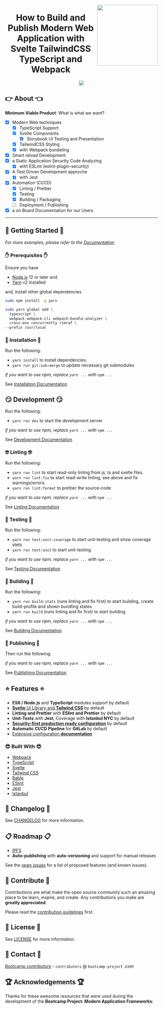 <a href="https://bootcamp-project.com/" target="_blank"><img src="https://bootcamp-project.com/images/logo.png" align="right" height="200" /></a>
<h1 align="center">How to Build and Publish Modern Web Application with Svelte TailwindCSS TypeScript and Webpack</h1>
<div align="center"><img src="https://img.shields.io/badge/Bootcamp-Project-blue?style=for-the-badge" /></div>

## 👉 About 👈

**Minimum Viable Product**: What is what we want?

- [X] Modern Web techniques
  - [X] TypeScript Support
  - [X] Svelte Components
    - [X] Storybook UI Testing and Presentation
  - [X] TailwindCSS Styling
  - [X] with Webpack bundeling
- [X] Smart reload Development
- [X] a Static Application Security Code Analyzing
  - [X] with ESLint (eslint-plugin-security)
- [X] A Test Driven Development approche
  - [X] with Jest
- [X] Automation (CI/CD)
  - [X] Linting / Prettier
  - [X] Testing
  - [X] Building / Packaging
  - [ ] Deployment / Publishing
- [X] a on Board Documentation for our Users

---

## 🚀 Getting Started 🚀

_For more examples, please refer to the [Documentation](https://frameworks.bootcamp-project.com)_

### ✋ Prerequisites ✋

Ensure you have

- [Node.js](https://nodejs.org) 12 or later and
- [Yarn](https://yarnpkg.com) v2 installed

and, install other global dependencies

```bash
sudo npm install -g yarn

sudo yarn global add \
  typescript \
  webpack webpack-cli webpack-bundle-analyzer \
  cross-env concurrently rimraf \
--prefix /usr/local
```

### 💪 Installation 💪

Run the following:

- `yarn install` to install dependencies.
- `yarn run git:sub:merge` to update necessary git submodules

*if you want to use npm, replace `yarn ...` with `npm ...`*

See [Installation Documentation](https://frameworks.bootcamp-project.com/#/webapp/install)

## 😏 Development 😏

Run the following:

- `yarn run dev` to start the development server

*if you want to use npm, replace `yarn ...` with `npm ...`*

See [Development Documentation](https://frameworks.bootcamp-project.com/#/webapp/develop)

### 🤓 Linting 🤓

Run the following:

- `yarn run lint` to start read-only linting from js, ts and svelte files.
- `yarn run lint:fix` to start read-write linting, see above and fix warnings/errors.
- `yarn run lint:format` to prettier the source-code

*if you want to use npm, replace `yarn ...` with `npm ...`*

See [Linting Documentation](https://frameworks.bootcamp-project.com/#/webapp/linting)

### 🧐 Testing 🧐

Run the following:

- `yarn run test:unit:coverage` to start unit-testing and show coverage stets
- `yarn run test:unit` to start unit-testing

*if you want to use npm, replace `yarn ...` with `npm ...`*

See [Testing Documentation](https://frameworks.bootcamp-project.com/#/webapp/testing)

### 🤩 Building 🤩

Run the following:

- `yarn run build:stats` (runs linting and fix first) to start building, create build-profile and shown bundling states
- `yarn run build` (runs linting and fix first) to start building

*if you want to use npm, replace `yarn ...` with `npm ...`*

See [Building Documentation](https://frameworks.bootcamp-project.com/#/webapp/building)

### 🥳 Publishing 🥳

Then run the following:

*if you want to use npm, replace `yarn ...` with `npm ...`*

See [Publishing Documentation](https://frameworks.bootcamp-project.com/#/webapp/publishing)

## ⭐️ Features ⭐️

- **ES6 / Node.js** and **TypeScript** modules support by default
- [**Svelte** UI Library and **Tailwind CSS**](https://gitlab.com/the-bootcamp-project/libraries/svelte-components) by default
- **Linting and Prettier** with **ESlint and Prettier** by default
- **Unit-Tests** with **Jest**, Coverage with **Istanbul NYC** by default
- [**Security-first production ready configuration**](https://gitlab.com/the-bootcamp-project/libraries/node-configs/-/blob/main/README.md) by default
- **Automatic CI/CD Pipeline** for **GitLab** by default
- [Extensive configuration **documentation**](https://frameworks.bootcamp-project.com/#/webapp/index)

### 😎 Built With 😎

- [Webpack](https://webpack.js.org/)
- [TypeScript](https://www.typescriptlang.org/)
- [Svelte](https://svelte.dev/)
- [Tailwind CSS](https://tailwindcss.com/)
- [Bable](https://babeljs.io/)
- [ESlint](https://eslint.org/)
- [Jest](https://jestjs.io/)
- [Istanbul](https://istanbul.js.org/)

## 📑 Changelog 📑

See [CHANGELOG](CHANGELOG) for more information.

## 📋 Roadmap 📋

- [IPFS](https://ipfs.io/)
- **Auto-publishing** with **auto-versioning** and support for manual releases

See the [open issues](https://gitlab.com/the-bootcamp-project/frameworks/web-application/-/issues) for a list of proposed features (and known issues).

## 🤝 Contribute 🤝

Contributions are what make the open source community such an amazing place to be learn, inspire, and create. Any contributions you make are **greatly appreciated**.

Please read the [contribution guidelines](docs/_media/code_of_conduct.md) first.

## 📜 License 📜

See [LICENSE](https://frameworks.bootcamp-project.com/#/LICENSE) for more information.

## 💌 Contact 💌

[Bootcamp contributors](https://bootcamp-project.com/) - `contributors` @ `bootcamp-project` .com

## 🏆 Acknowledgements 🏆

Thanks for these awesome resources that were used during the development of the **Bootcamp Project: Modern Application Frameworks**:
